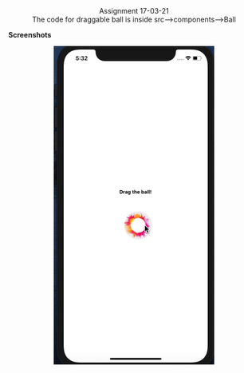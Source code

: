 <div align='center'>Assignment 17-03-21</div>
<div align='center'>The code for draggable ball is inside src-->components-->Ball</div>

**Screenshots**

<div align='center'>

![First](./src/assets/ballvid.gif)

</div>
